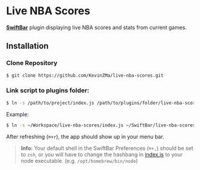 # Live NBA Scores

[**SwiftBar**](https://swiftbar.app) plugin displaying live NBA scores and stats from current games.

## Installation

### Clone Repository

```bash
$ git clone https://github.com/KevinZMa/live-nba-scores.git
```

### Link script to plugins folder:

```bash
$ ln -s /path/to/project/index.js /path/to/plugins/folder/live-nba-scores.1m.js
```

Example:

```bash
$ ln -s ~/Workspace/live-nba-scores/index.js ~/SwiftBar/live-nba-scores.1m.js
```

After refreshing (`⌘+r`), the app should show up in your menu bar.

> **Info:** Your default shell in the SwiftBar Preferences (`⌘+,`) should be set to `zsh`, or you will have to change the hashbang in [index.js](./index.js#L1) to your node executable. (e.g. `/opt/homebrew/bin/node`)
